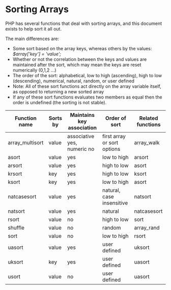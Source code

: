 Sorting Arrays
==============

PHP has several functions that deal with sorting arrays, and this
document exists to help sort it all out.

The main differences are:

-   Some sort based on the <span class="type">array</span> keys, whereas
    others by the values: *$array\['key'\] = 'value';*
-   Whether or not the correlation between the keys and values are
    maintained after the sort, which may mean the keys are reset
    numerically (0,1,2 ...)
-   The order of the sort: alphabetical, low to high (ascending), high
    to low (descending), numerical, natural, random, or user defined
-   Note: All of these sort functions act directly on the array variable
    itself, as opposed to returning a new sorted array
-   If any of these sort functions evaluates two members as equal then
    the order is undefined (the sorting is not stable).

| Function name                                  | Sorts by | Maintains key association   | Order of sort               | Related functions                         |
|------------------------------------------------|----------|-----------------------------|-----------------------------|-------------------------------------------|
| <span class="function">array\_multisort</span> | value    | associative yes, numeric no | first array or sort options | <span class="function">array\_walk</span> |
| <span class="function">asort</span>            | value    | yes                         | low to high                 | <span class="function">arsort</span>      |
| <span class="function">arsort</span>           | value    | yes                         | high to low                 | <span class="function">asort</span>       |
| <span class="function">krsort</span>           | key      | yes                         | high to low                 | <span class="function">ksort</span>       |
| <span class="function">ksort</span>            | key      | yes                         | low to high                 | <span class="function">asort</span>       |
| <span class="function">natcasesort</span>      | value    | yes                         | natural, case insensitive   | <span class="function">natsort</span>     |
| <span class="function">natsort</span>          | value    | yes                         | natural                     | <span class="function">natcasesort</span> |
| <span class="function">rsort</span>            | value    | no                          | high to low                 | <span class="function">sort</span>        |
| <span class="function">shuffle</span>          | value    | no                          | random                      | <span class="function">array\_rand</span> |
| <span class="function">sort</span>             | value    | no                          | low to high                 | <span class="function">rsort</span>       |
| <span class="function">uasort</span>           | value    | yes                         | user defined                | <span class="function">uksort</span>      |
| <span class="function">uksort</span>           | key      | yes                         | user defined                | <span class="function">uasort</span>      |
| <span class="function">usort</span>            | value    | no                          | user defined                | <span class="function">uasort</span>      |
